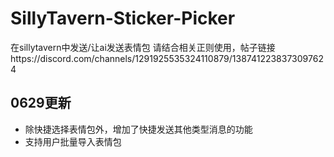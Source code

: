 # SillyTavern-Sticker-Picker
在sillytavern中发送/让ai发送表情包 
请结合相关正则使用，帖子链接https://discord.com/channels/1291925535324110879/1387412238373097624

## 0629更新
- 除快捷选择表情包外，增加了快捷发送其他类型消息的功能
- 支持用户批量导入表情包
